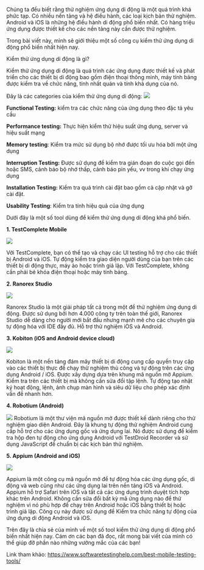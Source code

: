 Chúng ta đều biết rằng thử nghiệm ứng dụng di động là một quá trình khá phức tạp. Có nhiều nền tảng và hệ điều hành, các loại kịch bản thử nghiệm. Android và iOS là những hệ điều hành di động phổ biến nhất. Có hàng triệu ứng dụng được thiết kế cho các nền tảng này cần được thử nghiệm.

Trong bài viết này, mình sẽ giới thiệu một số công cụ kiểm thử ứng dụng di động phổ biến nhất hiện nay.

Kiểm thử ứng dụng di động là gì?

Kiểm thử ứng dụng di động là quá trình các ứng dụng được thiết kế và phát triển cho các thiết bị di động  bao gồm điện thoại thông minh, máy tính bảng được kiểm tra về chức năng, tính nhất quán và tính khả dụng của nó.

Đây là các categories của kiểm thử ứng dụng di động:
![](https://images.viblo.asia/e25b2176-f358-4986-89df-81d075238dab.jpg)

**Functional Testing:** kiểm tra các chức năng của ứng dụng theo đặc tả yêu cầu

**Performance testing:** Thực hiện kiểm thử hiệu suất ứng dụng, server và hiệu suất mạng

**Memory testing**: Kiểm tra mức sử dụng bộ nhớ được tối ưu hóa bởi một ứng dụng

**Interruption Testing:** Được sử dụng để kiểm tra gián đoạn do cuộc gọi đến hoặc SMS, cảnh báo bộ nhớ thấp, cảnh báo pin yếu, vv trong khi chạy ứng dụng

**Installation Testing:** Kiểm tra quá trình cài đặt bao gồm cả cập nhật và gỡ cài đặt.

**Usability Testing**: Kiểm tra tính hiệu quả của ứng dụng

Dưới đây là một số tool dùng để kiểm thử ứng dụng di động khá phổ biến.

**1. TestComplete Mobile**

![](https://images.viblo.asia/ef053de6-84cc-4dc4-94f0-80a96b84b68a.png)

Với TestComplete, bạn có thể tạo và chạy các UI testing hỗ trợ cho các thiết bị Android và iOS. Tự động kiểm tra giao diện người dùng của bạn trên các thiết bị di động thực, máy ảo hoặc trình giả lập. Với TestComplete, không cần phải bẻ khóa điện thoại hoặc máy tính bảng.

**2. Ranorex Studio**

![](https://images.viblo.asia/1bbacc16-66b6-4a39-8729-8008dc72871f.png)

Ranorex Studio là một giải pháp tất cả trong một để thử nghiệm ứng dụng di động. Được sử dụng bởi hơn 4.000 công ty trên toàn thế giới, Ranorex Studio dễ dàng cho người mới bắt đầu nhưng mạnh mẽ cho các chuyên gia tự động hóa với IDE đầy đủ. Hỗ trợ thử nghiệm iOS và Android.

**3. Kobiton (iOS and Android device cloud)**

![](https://images.viblo.asia/233662fc-2135-4e18-8532-01a1a09a06e9.jpg)

Kobiton là một nền tảng đám mây thiết bị di động cung cấp quyền truy cập vào các thiết bị thực để chạy thử nghiệm thủ công và tự động trên các ứng dụng Android / iOS.
Được xây dựng dựa trên khung mã nguồn mở Appium. Kiểm tra trên các thiết bị mà không cần sửa đổi tập lệnh. Tự động tạo nhật ký hoạt động, lệnh, ảnh chụp màn hình và siêu dữ liệu cho phép xác định vấn đề nhanh hơn.

**4.  Robotium (Android)**

![](https://images.viblo.asia/8d790a3d-1b28-4c31-8443-58909147fa83.jpg)
Robotium là một thư viện mã nguồn mở được thiết kế dành riêng cho thử nghiệm giao diện  Android. Đây là khung tự động thử nghiệm Android cung cấp hỗ trợ cho các ứng dụng gốc và ứng dụng lai. Nó được sử dụng để kiểm tra hộp đen tự động cho ứng dụng Android với TestDroid Recorder và sử dụng JavaScript để chuẩn bị các kịch bản thử nghiệm.

**5. Appium (Android and iOS)**

![](https://images.viblo.asia/affea37c-bc4e-4116-a8b3-1a22ea5c8eb8.jpg)

Appium là một công cụ mã nguồn mở để tự động hóa các ứng dụng gốc, di động và web cũng như các ứng dụng lai trên nền tảng iOS và Android. Appium hỗ trợ Safari trên iOS và tất cả các ứng dụng trình duyệt tích hợp khác trên Android.  Không cần sửa đổi bất kỳ mã ứng dụng nào để thử nghiệm vì nó phù hợp để chạy trên Android hoặc iOS bằng thiết bị hoặc trình giả lập. Công cụ này được sử dụng để Kiểm tra chức năng tự động của ứng dụng di động Android và iOS.


Trên đây là chia sẻ của mình về một số tool kiểm thử ứng dụng di động phổ biến nhất hiện nay. Cám ơn các bạn đã đọc, rất mong bài viết của mình có thể giúp đỡ phần nào những vướng mắc của các bạn!
 
Link tham khảo: https://www.softwaretestinghelp.com/best-mobile-testing-tools/